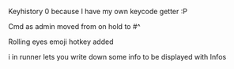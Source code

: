 Keyhistory 0 because I have my own keycode getter :P

Cmd as admin moved from on hold to #^

Rolling eyes emoji hotkey added

i in runner lets you write down some info to be displayed with Infos